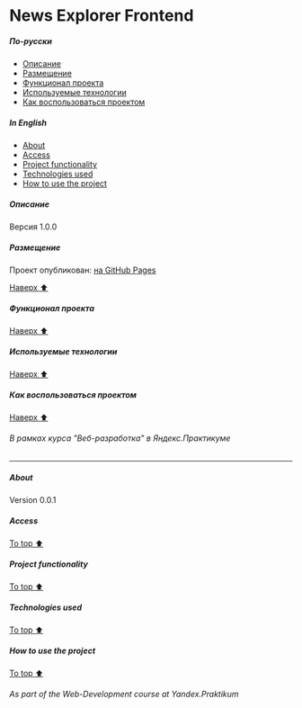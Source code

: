 # News Explorer Frontend
<!-- toc -->
##### По-русски
- [Описание](#Описание)
- [Размещение](#Размещение)
- [Функционал проекта](#Функционал-проекта)
- [Используемые технологии](#Используемые-технологии)
- [Как воспользоваться проектом](#Как-воспользоваться-проектом)
##### In English
- [About](#About)
- [Access](#Access)
- [Project functionality](#Project-functionality)
- [Technologies used](#Technologies-used)
- [How to use the project](#How-to-use-the-project)
<!-- tocstop -->

##### Описание
Версия 1.0.0
##### Размещение
Проект опубликован:
[на GitHub Pages](https://vitalytikhonov.github.io/News_Explorer_Frontend/)

[Наверх :arrow_up:](#news-explorer-backend)
##### Функционал проекта
[Наверх :arrow_up:](#news-explorer-backend)
##### Используемые технологии
[Наверх :arrow_up:](#news-explorer-backend)
##### Как воспользоваться проектом
[Наверх :arrow_up:](#news-explorer-backend)
###### В рамках курса "Веб-разработка" в Яндекс.Практикуме
***
##### About
Version 0.0.1
##### Access
[To top :arrow_up:](#news-explorer-backend)
##### Project functionality
[To top :arrow_up:](#news-explorer-backend)
##### Technologies used
[To top :arrow_up:](#news-explorer-backend)
##### How to use the project
[To top :arrow_up:](#news-explorer-backend)
###### As part of the Web-Development course at Yandex.Praktikum
